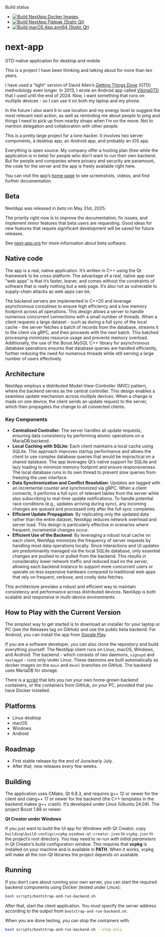 Build status
- [![Build NextApp Docker Images](https://github.com/jgaa/next-app/actions/workflows/build_containers.yaml/badge.svg?branch=main)](https://github.com/jgaa/next-app/actions/workflows/build_containers.yaml)
- [![Build NextApp Flatpak (Static Qt)](https://github.com/jgaa/next-app/actions/workflows/build-ui-flatpak.yaml/badge.svg)](https://github.com/jgaa/next-app/actions/workflows/build-ui-flatpak.yaml)
- [![Build macOS App arm64 (Static Qt)](https://github.com/jgaa/next-app/actions/workflows/build-macos-arm64.yaml/badge.svg)](https://github.com/jgaa/next-app/actions/workflows/build-macos-arm64.yaml)

# next-app

GTD-native application for desktop and mobile

This is a project I have been thinking and talking about for more than ten years.

I have used a “light” version of David Allen’s [Getting Things Done](https://gettingthingsdone.com) (GTD) methodology even longer. In 2013, I wrote an Android app called [VikingGTD](https://github.com/jgaa/VikingGTD) that I used until the end of 2024. Now, I want something that runs on multiple devices - so I can use it on both my laptop and my phone.

In the future I also want it to use location and my energy level to suggest the most relevant next action, as well as reminding me about people to ping and things I need to pick up from nearby shops when I’m on the move. Not to mention delegation and collaboration with other people.

This is a pretty large project for a lone hacker. It involves two server components, a desktop app, an Android app, and probably an iOS app.

Everything is open source. My company offer a hosting plan (free while the application is in beta) for people who don’t want to run their own backend. But for people and companies where privacy and security are paramount, the code for the server and the app is freely available right here.

You can visit the app’s [home page](https://next-app.org) to see screenshots, videos, and find further documentation.

## Beta

NextApp was released in *beta* on May 31st, 2025.

The priority right now is to improve the documentation, fix issues, and implement minor features that beta users are requesting. Good ideas for new features that require significant development will be saved for future releases.

See [next-app.org](https://next-app.org/beta.html) for more information about beta software.

## Native code

The app is a real, native application. It’s written in C++ using the Qt framework to be cross-platform. The advantage of a *real*, native app over “web apps” is that it’s faster, leaner, and comes without the constraints of software that is really nothing but a web page. It’s also not as vulnerable to supply-chain attacks as web apps can be.

The backend servers are implemented in C++20 and leverage asynchronous coroutines to ensure high efficiency and a low memory footprint across all operations. This design allows a server to handle numerous concurrent connections with a small number of threads. When a client requests a large dataset - such as during a full sync of the local cache - the server fetches a batch of records from the database, streams it to the client via gRPC, and then proceeds with the next batch. This batched processing minimizes resource usage and prevents memory overload. Additionally, the use of the Boost.MySQL C++ library for asynchronous database operations ensures that database queries are handled efficiently, further reducing the need for numerous threads while still serving a large number of users effectively.

## Architecture

NextApp employs a distributed Model-View-Controller (MVC) pattern, where the backend serves as the central controller. This design enables a seamless update mechanism across multiple devices. When a change is made on one device, the client sends an update request to the server, which then propagates the change to all connected clients.

### Key Components

* **Centralized Controller**: The server handles all update requests, ensuring data consistency by performing atomic operations on a MariaDB backend.
* **Local Caching with SQLite**: Each client maintains a local cache using SQLite. This approach improves startup performance and allows the client to use complex database queries that would be impractical on a shared database. The app leverages Qt’s native support for SQLite and lazy loading to minimize memory footprint and ensure responsiveness. The local database runs in its own thread to prevent slow queries from freezing the user interface.
* **Data Synchronization and Conflict Resolution**: Updates are tagged with an incremental counter and synchronized via gRPC. When a client connects, it performs a full sync of relevant tables from the server while also subscribing to real-time update notifications. To handle potential race conditions (e.g., updates arriving during sync), any incoming changes are queued and processed only after the full sync completes.
* **Efficient Update Propagation**: By replicating only the updated data rather than the entire dataset, NextApp reduces network overhead and server load. This design is particularly effective in scenarios where frequent, incremental changes occur.
* **Efficient Use of the Backend**: By leveraging a robust local cache on each client, NextApp minimizes the frequency of server requests by handling most data operations locally. Since interactions and UI updates are predominantly managed via the local SQLite database, only essential changes are pushed to or pulled from the backend. This results in considerably lower network traffic and reduced load on the server, allowing each backend instance to support more concurrent users or operate on less expensive hardware compared to traditional web apps that rely on frequent, verbose, and costly data fetches.

This architecture provides a robust and efficient way to maintain consistency and performance across distributed devices. NextApp is both scalable and responsive in multi-device environments.

## How to Play with the Current Version

The simplest way to get started is to download an installer for your laptop or PC (see the Releases tag on GitHub) and use the public beta backend. For Android, you can install the app from [Google Play](https://play.google.com/store/apps/details?id=eu.lastviking.nextapp).

If you are a software developer, you can also clone the repository and build everything yourself. The NextApp client runs on Linux, macOS, Windows, and Android. The backend - which consists of two daemons, `signupd` and `nextappd` - runs only under Linux. These daemons are built automatically as docker images on the `main` and `devel` branches on GitHub. The backend uses MariaDB for storage.

There is a [script](scripts/bootstrap-and-run-backend.sh) that lets you run your own home-grown backend containers, or the containers from GitHub, on your PC, provided that you have Docker installed.

## Platforms

* Linux desktop
* macOS
* Windows
* Android

## Roadmap

* First stable release by the end of June/early July.
* After that, new releases every few weeks.

## Building

The application uses CMake, Qt 6.8.3, and requires g++ 12 or newer for the client and clang++ 17 or newer for the backend (the C++ templates in the backend makes g++ crash). It’s developed under Linux (Ubuntu 24.04). The project Boost 1.88 or newer.

**Qt Creator under Windows**

If you just want to build the UI app for Windows with Qt Creator, copy
`building\build-configs\vcpkg-windows-qt-creator.json` to `vcpkg.json` in the project’s root directory. You may need to *re-run with initial parameters* in Qt Creator’s build configuration window. This requires that **vcpkg** is installed on your machine and is available in **PATH**. When it works, vcpkg will make all the non-Qt libraries the project depends on available.

## Running

If you don’t care about running your own server, you can start the required backend components using Docker (tested under Linux):

```sh
bash scripts/bootstrap-and-run-backend.sh
```

After that, start the client application. You must specify the server address according to the output from `bootstrap-and-run-backend.sh`.

When you are done testing, you can stop the containers with:

```sh
bash scripts/bootstrap-and-run-backend.sh --stop-only
```
